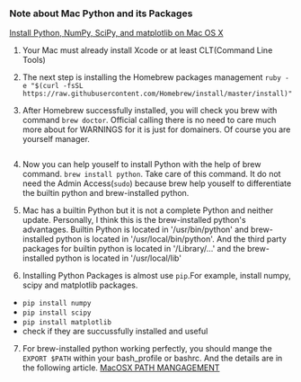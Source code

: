### Note about Mac Python and its Packages

[Install Python, NumPy, SciPy, and matplotlib on Mac OS X](http://penandpants.com/2012/02/24/install-python/)

1. Your Mac must already install Xcode or at least CLT(Command Line Tools)

2. The next step is installing the Homebrew packages management
`ruby -e "$(curl -fsSL https://raw.githubusercontent.com/Homebrew/install/master/install)"`

3. After Homebrew successfully installed, you will check you brew with command `brew doctor`. Official calling there is no need to care much more about for WARNINGS for it is just for domainers. Of course you are yourself manager.

![]()

4. Now you can help youself to install Python with the help of brew command. `brew install python`. Take care of this command. It do not need the Admin Access(`sudo`) because brew help youself to differentiate the builtin python and brew-installed python.

5. Mac has a builtin Python but it is not a complete Python and neither update. Personally, I think this is the brew-installed python's advantages. Builtin Python is located in '/usr/bin/python' and brew-installed python is located in '/usr/local/bin/python'. And the third party packages for builtin python is located in '/Library/...' and the brew-installed python is located in '/usr/local/lib'

6. Installing Python Packages is almost use `pip`.For example, install numpy, scipy and matplotlib packages.
* `pip install numpy`
* `pip install scipy`
* `pip install matplotlib`
* check if they are succussfully installed and useful

7. For brew-installed python working perfectly, you should mange the `EXPORT $PATH` within your bash_profile or bashrc. And the details are in the following article.
[MacOSX PATH MANGAGEMENT](http://muttsnutts.github.io/blog/2011/09/12/manage-path-on-mac-os-x-lion/)
